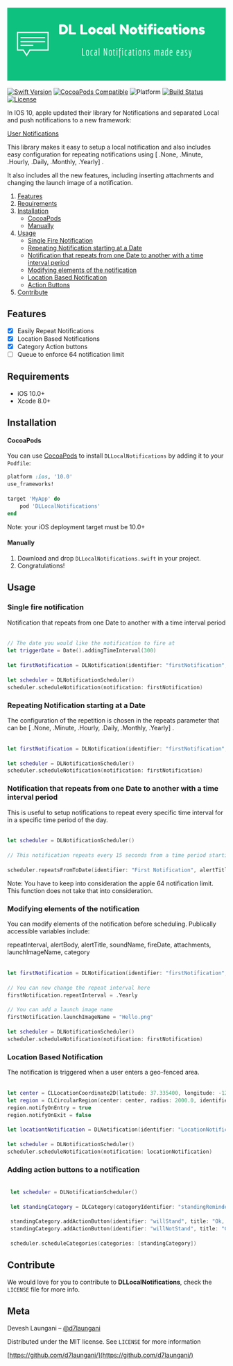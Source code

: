 <p align="center">
  <img src="Assets/banner.png" width="780" title="DLLocalNotifications">
</p>


[![Swift Version][swift-image]][swift-url]
[![CocoaPods Compatible](https://img.shields.io/cocoapods/v/DLLocalNotifications.svg)][podLink]
![Platform](https://img.shields.io/badge/platforms-iOS%2010.0+-333333.svg)
[![Build Status](https://travis-ci.org/d7laungani/DLLocalNotifications.svg?branch=master)](https://travis-ci.org/d7laungani/DLLocalNotifications)
[![License][license-image]][license-url]

In IOS 10, apple updated their library for Notifications and separated Local and push notifications to a new framework: 

[User Notifications](https://developer.apple.com/reference/usernotifications)

This library makes it easy to setup a local notification and also includes easy configuration for repeating notifications using [ .None, .Minute, .Hourly, .Daily, .Monthly, .Yearly] .

It also includes all the new features, including inserting attachments and changing the launch image of a notification.

1. [Features](#features)
2. [Requirements](#requirements)
3. [Installation](#installation)
    - [CocoaPods](#cocoapods)
    - [Manually](#manually)
4. [Usage](#usage)
    - [Single Fire Notification](#single-fire-notification)
    - [Repeating Notification starting at a Date](#repeating-notification-starting-at-a-date)
    - [Notification that repeats from one Date to another with a time interval period](#notification-that-repeats-from-one-date-to-another-with-a-time-interval-period)
    - [Modifying elements of the notification](#modifying-elements-of-the-notification)
    - [Location Based Notification](#location-based-notification)
    - [Action Buttons](#adding-action-buttons-to-a-notification)
5. [Contribute](#contribute)

## Features

- [x] Easily Repeat Notifications
- [x] Location Based Notifications
- [x] Category Action buttons
- [ ] Queue to enforce 64 notification limit

## Requirements

- iOS 10.0+
- Xcode 8.0+

## Installation

#### CocoaPods
You can use [CocoaPods](http://cocoapods.org/) to install `DLLocalNotifications` by adding it to your `Podfile`:

```ruby
platform :ios, '10.0'
use_frameworks!

target 'MyApp' do
	pod 'DLLocalNotifications'
end
```
Note: your iOS deployment target must be 10.0+

#### Manually
1. Download and drop ```DLLocalNotifications.swift``` in your project.  
2. Congratulations!  

## Usage 

### Single fire notification

Notification that repeats from one Date to another with a time interval period

```swift

// The date you would like the notification to fire at
let triggerDate = Date().addingTimeInterval(300)

let firstNotification = DLNotification(identifier: "firstNotification", alertTitle: "Notificaiton Alert", alertBody: "You have successfully created a notification", date: triggerDate, repeats: .None)

let scheduler = DLNotificationScheduler()
scheduler.scheduleNotification(notification: firstNotification)
```

### Repeating Notification starting at a Date

The configuration of the repetition is chosen in the repeats parameter that can be [ .None, .Minute, .Hourly, .Daily, .Monthly, .Yearly] .

```swift

let firstNotification = DLNotification(identifier: "firstNotification", alertTitle: "Notificaiton Alert", alertBody: "You have successfully created a notification", date: Date(), repeats: .Minute)

let scheduler = DLNotificationScheduler()
scheduler.scheduleNotification(notification: firstNotification)
```

### Notification that repeats from one Date to another with a time interval period

This is useful to setup notifications to repeat every specific time interval for in a specific time period of the day.

```swift

let scheduler = DLNotificationScheduler()

// This notification repeats every 15 seconds from a time period starting from 15 seconds from the current time till 5 minutes from the current time

scheduler.repeatsFromToDate(identifier: "First Notification", alertTitle: "Multiple Notifcations", alertBody: "Progress", fromDate: Date().addingTimeInterval(15), toDate: Date().addingTimeInterval(300) , interval: 15, repeats: .None )

```

Note: You have to keep into consideration the apple 64 notification limit. This function does not take that into consideration.

### Modifying elements of the notification

You can modify elements of the notification before scheduling. Publically accessible variables include:

repeatInterval, alertBody, alertTitle, soundName, fireDate, attachments, launchImageName, category

```swift

let firstNotification = DLNotification(identifier: "firstNotification", alertTitle: "Notificaiton Alert", alertBody: "You have successfully created a notification", date: Date(), repeats: .Minute)

// You can now change the repeat interval here
firstNotification.repeatInterval = .Yearly

// You can add a launch image name
firstNotification.launchImageName = "Hello.png"

let scheduler = DLNotificationScheduler()
scheduler.scheduleNotification(notification: firstNotification)
```
### Location Based Notification

The notification is triggered when a user enters a geo-fenced area.

```swift

let center = CLLocationCoordinate2D(latitude: 37.335400, longitude: -122.009201)
let region = CLCircularRegion(center: center, radius: 2000.0, identifier: "Headquarters")
region.notifyOnEntry = true
region.notifyOnExit = false

let locationtNotification = DLNotification(identifier: "LocationNotification", alertTitle: "Notificaiton Alert", alertBody: "You have reached work", region: region )

let scheduler = DLNotificationScheduler()
scheduler.scheduleNotification(notification: locationNotification)
```

### Adding action buttons to a notification

```swift

 let scheduler = DLNotificationScheduler()
        
 let standingCategory = DLCategory(categoryIdentifier: "standingReminder")
        
 standingCategory.addActionButton(identifier: "willStand", title: "Ok, got it")
 standingCategory.addActionButton(identifier: "willNotStand", title: "Cannot")
        
 scheduler.scheduleCategories(categories: [standingCategory])

```



## Contribute

We would love for you to contribute to **DLLocalNotifications**, check the ``LICENSE`` file for more info.

## Meta

Devesh Laungani – [@d7laungani](https://twitter.com/d7laungani)

Distributed under the MIT license. See ``LICENSE`` for more information

[https://github.com/d7laungani/](https://github.com/d7laungani/)

[swift-image]:https://img.shields.io/badge/swift-3.0-orange.svg
[swift-url]: https://swift.org/
[license-image]: https://img.shields.io/badge/License-MIT-blue.svg
[license-url]: LICENSE
[podLink]:https://cocoapods.org/pods/DLLocalNotifications
